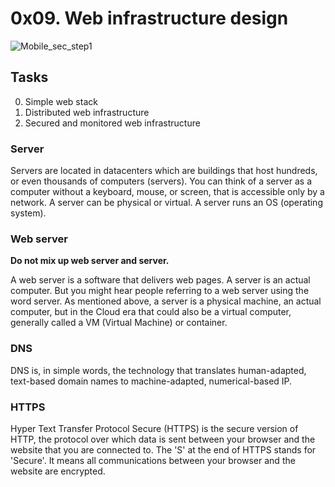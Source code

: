 # 0x09. Web infrastructure design
![Mobile_sec_step1](https://user-images.githubusercontent.com/60374349/88242322-73c69480-cc52-11ea-86ac-f15f896171f6.png)



## Tasks

0. Simple web stack
1. Distributed web infrastructure 
2. Secured and monitored web infrastructure

### Server
Servers are located in datacenters which are buildings that host hundreds, or even thousands of computers (servers). You can think of a server as a computer without a keyboard, mouse, or screen, that is accessible only by a network. A server can be physical or virtual. A server runs an OS (operating system).

### Web server
**Do not mix up web server and server.**

A web server is a software that delivers web pages. A server is an actual computer.
But you might hear people referring to a web server using the word server.
As mentioned above, a server is a physical machine, an actual computer, but in the Cloud era that could also be a virtual computer, generally called a VM (Virtual Machine) or container.

### DNS
DNS is, in simple words, the technology that translates human-adapted, text-based domain names to machine-adapted, numerical-based IP.

### HTTPS
Hyper Text Transfer Protocol Secure (HTTPS) is the secure version of HTTP, the protocol over which data is sent between your browser and the website that you are connected to. The 'S' at the end of HTTPS stands for 'Secure'. It means all communications between your browser and the website are encrypted.
